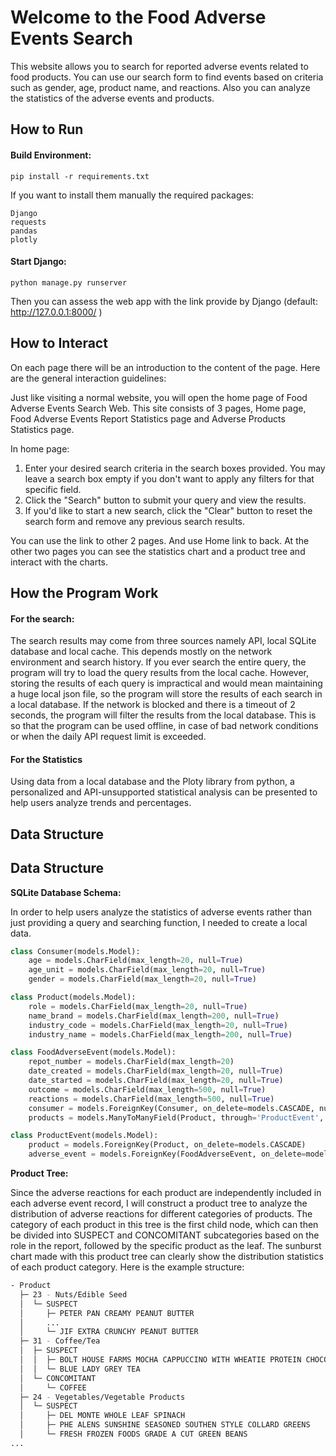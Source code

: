 # Welcome to the Food Adverse Events Search

This website allows you to search for reported adverse events related to food products. You can use our search form to find events based on criteria such as gender, age, product name, and reactions. Also you can analyze the statistics of the adverse events and products.

## How to Run

#### Build Environment:

```shell
pip install -r requirements.txt
```

If you want to install them manually the required packages: 

```
Django
requests
pandas
plotly
```

#### Start Django:

```shell
python manage.py runserver
```

Then you can assess the web app with the link provide by Django (default: http://127.0.0.1:8000/ )

## How to Interact

On each page there will be an introduction to the content of the page. Here are the general interaction guidelines: 

Just like visiting a normal website, you will open the home page of Food Adverse Events Search Web. This site consists of 3 pages, Home page, Food Adverse Events Report Statistics page and Adverse Products Statistics page.

In home page:

1. Enter your desired search criteria in the search boxes provided. You may leave a search box empty if you don't want to apply any filters for that specific field.
2. Click the "Search" button to submit your query and view the results.
3. If you'd like to start a new search, click the "Clear" button to reset the search form and remove any previous search results.

You can use the link to other 2 pages. And use Home link to back. At the other two pages you can see the statistics chart and a product tree and interact with the charts.

## How the Program Work

#### For the search:

The search results may come from three sources namely API, local SQLite database and local cache. This depends mostly on the network environment and search history. If you ever search the entire query, the program will try to load the query results from the local cache. However, storing the results of each query is impractical and would mean maintaining a huge local json file, so the program will store the results of each search in a local database. If the network is blocked and there is a timeout of 2 seconds, the program will filter the results from the local database. This is so that the program can be used offline, in case of bad network conditions or when the daily API request limit is exceeded.

#### For the Statistics

Using data from a local database and the Ploty library from python, a personalized and API-unsupported statistical analysis can be presented to help users analyze trends and percentages.

## Data Structure

## Data Structure 

**SQLite Database Schema:**

In order to help users analyze the statistics of adverse events rather than just providing a query and searching function, I needed to create a local data.

```python
class Consumer(models.Model):
    age = models.CharField(max_length=20, null=True)
    age_unit = models.CharField(max_length=20, null=True)
    gender = models.CharField(max_length=20, null=True)

class Product(models.Model):
    role = models.CharField(max_length=20, null=True)
    name_brand = models.CharField(max_length=200, null=True)
    industry_code = models.CharField(max_length=20, null=True)  
    industry_name = models.CharField(max_length=200, null=True)

class FoodAdverseEvent(models.Model):
    repot_number = models.CharField(max_length=20)
    date_created = models.CharField(max_length=20, null=True)
    date_started = models.CharField(max_length=20, null=True)
    outcome = models.CharField(max_length=500, null=True)
    reactions = models.CharField(max_length=500, null=True)
    consumer = models.ForeignKey(Consumer, on_delete=models.CASCADE, null=True)
    products = models.ManyToManyField(Product, through='ProductEvent', null=True)

class ProductEvent(models.Model):
    product = models.ForeignKey(Product, on_delete=models.CASCADE)
    adverse_event = models.ForeignKey(FoodAdverseEvent, on_delete=models.CASCADE)
```

**Product Tree:**

Since the adverse reactions for each product are independently included in each adverse event record, I will construct a product tree to analyze the distribution of adverse reactions for different categories of products. The category of each product in this tree is the first child node, which can then be divided into SUSPECT and CONCOMITANT subcategories based on the role in the report, followed by the specific product as the leaf. The sunburst chart made with this product tree can clearly show the distribution statistics of each product category. Here is the example structure:

```bash
- Product
  ├─ 23 - Nuts/Edible Seed
  │  └─ SUSPECT
  │     ├─ PETER PAN CREAMY PEANUT BUTTER
  │     ...
  │     └─ JIF EXTRA CRUNCHY PEANUT BUTTER
  ├─ 31 - Coffee/Tea
  │  ├─ SUSPECT
  │  │  ├─ BOLT HOUSE FARMS MOCHA CAPPUCCINO WITH WHEATIE PROTEIN CHOCOLATE
  │  │  └─ BLUE LADY GREY TEA
  │  └─ CONCOMITANT
  │     └─ COFFEE
  ├─ 24 - Vegetables/Vegetable Products
  │  └─ SUSPECT
  │     ├─ DEL MONTE WHOLE LEAF SPINACH
  │     ├─ PHE ALENS SUNSHINE SEASONED SOUTHEN STYLE COLLARD GREENS
  │     └─ FRESH FROZEN FOODS GRADE A CUT GREEN BEANS
...
```

